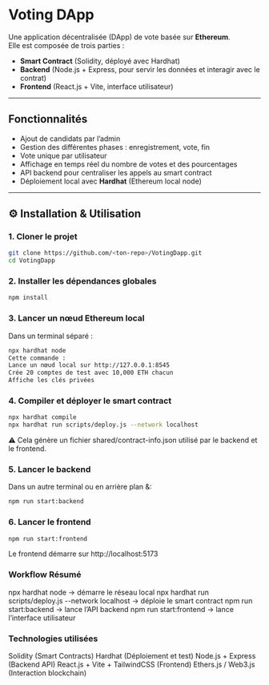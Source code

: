 # Voting DApp

Une application décentralisée (DApp) de vote basée sur **Ethereum**.  
Elle est composée de trois parties :
- **Smart Contract** (Solidity, déployé avec Hardhat)
- **Backend** (Node.js + Express, pour servir les données et interagir avec le contrat)
- **Frontend** (React.js + Vite, interface utilisateur)

---

## Fonctionnalités
- Ajout de candidats par l’admin
- Gestion des différentes phases : enregistrement, vote, fin
- Vote unique par utilisateur
- Affichage en temps réel du nombre de votes et des pourcentages
- API backend pour centraliser les appels au smart contract
- Déploiement local avec **Hardhat** (Ethereum local node)

---

## ⚙️ Installation & Utilisation

### 1. Cloner le projet
```bash
git clone https://github.com/<ton-repo>/VotingDapp.git
cd VotingDapp
```

### 2. Installer les dépendances globales
```bash
npm install
```

### 3. Lancer un nœud Ethereum local
Dans un terminal séparé :
```bash
npx hardhat node
Cette commande :
Lance un nœud local sur http://127.0.0.1:8545
Crée 20 comptes de test avec 10,000 ETH chacun
Affiche les clés privées
```

### 4. Compiler et déployer le smart contract
```bash
npx hardhat compile
npx hardhat run scripts/deploy.js --network localhost
```
⚠️ Cela génère un fichier shared/contract-info.json utilisé par le backend et le frontend.

### 5. Lancer le backend
Dans un autre terminal ou en arrière plan &:
```bash
npm run start:backend
```

### 6. Lancer le frontend

```bash
npm run start:frontend
```

Le frontend démarre sur http://localhost:5173


### Workflow Résumé
npx hardhat node → démarre le réseau local
npx hardhat run scripts/deploy.js --network localhost → déploie le smart contract
npm run start:backend → lance l’API backend
npm run start:frontend → lance l’interface utilisateur

### Technologies utilisées
Solidity (Smart Contracts)
Hardhat (Déploiement et test)
Node.js + Express (Backend API)
React.js + Vite + TailwindCSS (Frontend)
Ethers.js / Web3.js (Interaction blockchain)